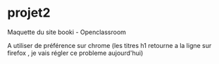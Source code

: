 # projet2
Maquette du site booki - Openclassroom

A utiliser de préférence sur chrome (les titres h1 retourne a la ligne sur firefox , je vais régler ce probleme aujourd'hui)
